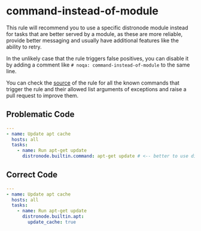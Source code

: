 # command-instead-of-module

This rule will recommend you to use a specific distronode module instead for
tasks that are better served by a module, as these are more reliable, provide
better messaging and usually have additional features like the ability to retry.

In the unlikely case that the rule triggers false positives, you can disable it
by adding a comment like `# noqa: command-instead-of-module` to the same line.

You can check the
[source](https://github.com/distronode/distronode-lint/blob/main/src/distronodelint/rules/command_instead_of_module.py)
of the rule for all the known commands that trigger the rule and their allowed
list arguments of exceptions and raise a pull request to improve them.

## Problematic Code

```yaml
---
- name: Update apt cache
  hosts: all
  tasks:
    - name: Run apt-get update
      distronode.builtin.command: apt-get update # <-- better to use distronode.builtin.apt module
```

## Correct Code

```yaml
---
- name: Update apt cache
  hosts: all
  tasks:
    - name: Run apt-get update
      distronode.builtin.apt:
        update_cache: true
```
